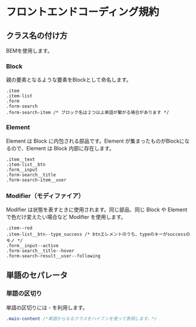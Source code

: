 # フロントエンドコーディング規約

## クラス名の付け方
BEMを使用します。

### Block
親の要素となるような要素をBlockとして命名します。

```css:Block
.item
.item-list
.form
.form-search
.form-search-item /* ブロック名は２つ以上単語が繋がる場合があります */
```

### Element
Element は Block に内包される部品です。Element が集まったものがBlockになるので、Element は Block 内部に存在します。
```css:Element
.item__text
.item-list__btn
.form__input
.form-search__title
.form-search-item__user
```

### Modifier（モディファイア）
Modifier は状態を表すときに使用されます。同じ部品、同じ Block や Element で色だけ変えたい場合など Modifier を使用します。
```css:Modifier
.item--red
.item-list__btn--type_success /* btnエレメントのうち、typeのキーがsuccessのモノ */
.form__input--active
.form-search__title--hover
.form-search-result__user--following
```

## 単語のセパレータ

### 単語の区切り
単語の区切りには - を利用します。
```css
.main-content /*単語からなるクラスをハイフンを使って表現します。*/
```
